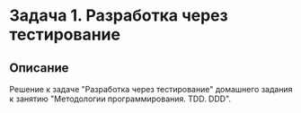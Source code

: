 # Задача 1. Разработка через тестирование

## Описание
Решение к задаче "Разработка через тестирование" домашнего задания к занятию "Методологии программирования. TDD. DDD".